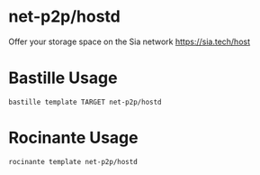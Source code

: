 # net-p2p/hostd
Offer your storage space on the Sia network
https://sia.tech/host

# Bastille Usage
```shell
bastille template TARGET net-p2p/hostd
```

# Rocinante Usage
```shell
rocinante template net-p2p/hostd
```
